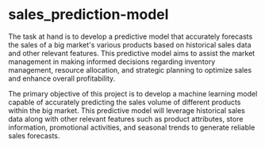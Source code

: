 # sales_prediction-model

The task at hand is to develop a predictive model that accurately forecasts the sales of a big market's various products based on historical sales data and other relevant features. This predictive model aims to assist the market management in making informed decisions regarding inventory management, resource allocation, and strategic planning to optimize sales and enhance overall profitability.

The primary objective of this project is to develop a machine learning model capable of accurately predicting the sales volume of different products within the big market. This predictive model will leverage historical sales data along with other relevant features such as product attributes, store information, promotional activities, and seasonal trends to generate reliable sales forecasts.
